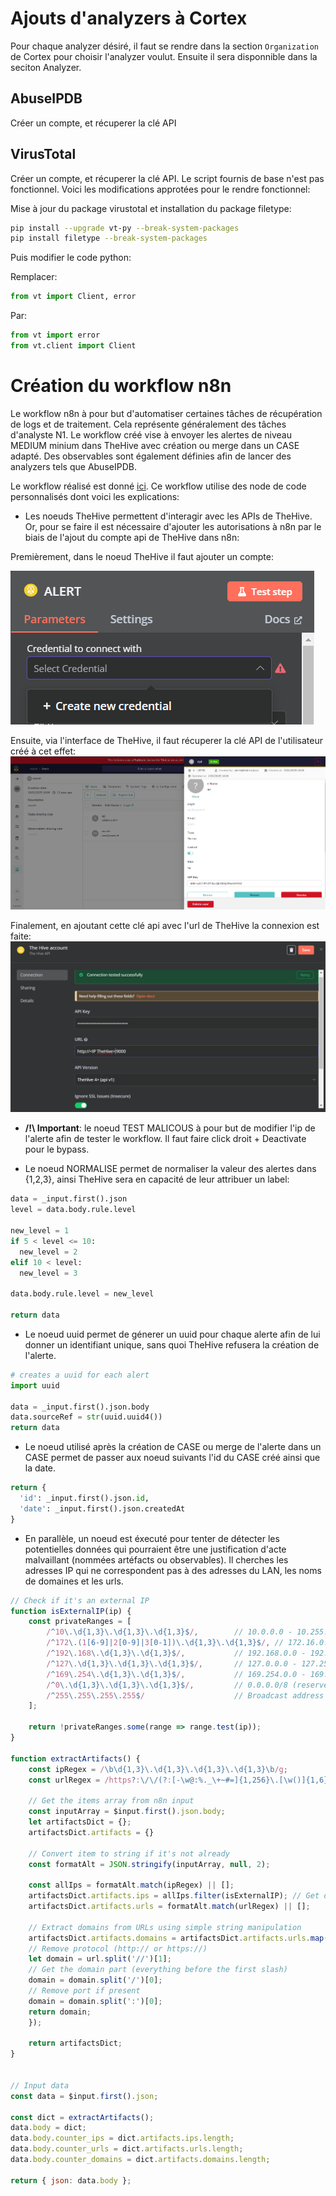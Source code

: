 # Ajouts d'analyzers à Cortex
Pour chaque analyzer désiré, il faut se rendre dans la section `Organization` de Cortex pour choisir l'analyzer voulut. Ensuite il sera disponnible dans la seciton Analyzer.

## AbuseIPDB
Créer un compte, et récuperer la clé API

## VirusTotal
Créer un compte, et récuperer la clé API. Le script fournis de base n'est pas fonctionnel. Voici les modifications approtées pour le rendre fonctionnel:

Mise à jour du package virustotal et installation du package filetype:
```bash
pip install --upgrade vt-py --break-system-packages
pip install filetype --break-system-packages
```

Puis modifier le code python:

Remplacer:
```python
from vt import Client, error
```

Par:
```python
from vt import error
from vt.client import Client
```


# Création du workflow n8n  

Le workflow n8n à pour but d'automatiser certaines tâches de récupération de logs et de traitement. Cela représente généralement des tâches d'analyste N1. Le workflow créé vise à envoyer les alertes de niveau MEDIUM minium dans TheHive avec création ou merge dans un CASE adapté. Des observables sont également définies afin de lancer des analyzers tels que AbuseIPDB.

Le workflow réalisé est donné [ici](./INSOC.json). Ce workflow utilise des node de code personnalisés dont voici les explications:

- Les noeuds TheHive permettent d'interagir avec les APIs de TheHive. Or, pour se faire il est nécessaire d'ajouter les autorisations à n8n par le biais de l'ajout du compte api de TheHive dans n8n:

Premièrement, dans le noeud TheHive il faut ajouter un compte:

![new-cred](images/new-cred.png)

Ensuite, via l'interface de TheHive, il faut récuperer la clé API de l'utilisateur créé à cet effet:
![api-key](images/api-key.png)

Finalement, en ajoutant cette clé api avec l'url de TheHive la connexion est faite:
![save-cred](images/save-cred.png)


- **/!\ Important**: le noeud TEST MALICOUS  à pour but de modifier l'ip de l'alerte afin de tester le workflow. Il faut faire click droit + Deactivate pour le bypass.

- Le noeud NORMALISE permet de normaliser la valeur des alertes dans {1,2,3}, ainsi TheHive sera en capacité de leur attribuer un label:
```python	
data = _input.first().json
level = data.body.rule.level

new_level = 1
if 5 < level <= 10:
  new_level = 2
elif 10 < level:
  new_level = 3

data.body.rule.level = new_level

return data
```

- Le noeud uuid permet de génerer un uuid pour chaque alerte afin de lui donner un identifiant unique, sans quoi TheHive refusera la création de l'alerte.
```python
# creates a uuid for each alert
import uuid

data = _input.first().json.body
data.sourceRef = str(uuid.uuid4())
return data
```

- Le noeud utilisé après la création de CASE ou merge de l'alerte dans un CASE permet de passer aux noeud suivants l'id du CASE créé ainsi que la date.
```python
return {
  'id': _input.first().json.id,
  'date': _input.first().json.createdAt
}
```

- En parallèle, un noeud est éxecuté pour tenter de détecter les potentielles données qui pourraient être une justification d'acte malvaillant (nommées artéfacts ou observables). Il cherches les adresses IP qui ne correspondent pas à des adresses du LAN, les noms de domaines et les urls.
```javascript
// Check if it's an external IP
function isExternalIP(ip) {
    const privateRanges = [
        /^10\.\d{1,3}\.\d{1,3}\.\d{1,3}$/,        // 10.0.0.0 - 10.255.255.255
        /^172\.(1[6-9]|2[0-9]|3[0-1])\.\d{1,3}\.\d{1,3}$/, // 172.16.0.0 - 172.31.255.255
        /^192\.168\.\d{1,3}\.\d{1,3}$/,           // 192.168.0.0 - 192.168.255.255
        /^127\.\d{1,3}\.\d{1,3}\.\d{1,3}$/,       // 127.0.0.0 - 127.255.255.255 (loopback)
        /^169\.254\.\d{1,3}\.\d{1,3}$/,           // 169.254.0.0 - 169.254.255.255 (link-local)
        /^0\.\d{1,3}\.\d{1,3}\.\d{1,3}$/,         // 0.0.0.0/8 (reserved)
        /^255\.255\.255\.255$/                    // Broadcast address
    ];

    return !privateRanges.some(range => range.test(ip));
}

function extractArtifacts() {
    const ipRegex = /\b\d{1,3}\.\d{1,3}\.\d{1,3}\.\d{1,3}\b/g;
    const urlRegex = /https?:\/\/(?:[-\w@:%._\+~#=]{1,256}\.[\w()]{1,6}\b(?:[-\w()@:%_\+.~#?&\/=]*))/g

    // Get the items array from n8n input
    const inputArray = $input.first().json.body;
    let artifactsDict = {};
    artifactsDict.artifacts = {}

    // Convert item to string if it's not already
    const formatAlt = JSON.stringify(inputArray, null, 2);

    const allIps = formatAlt.match(ipRegex) || [];
    artifactsDict.artifacts.ips = allIps.filter(isExternalIP); // Get only external IPs
    artifactsDict.artifacts.urls = formatAlt.match(urlRegex) || [];

    // Extract domains from URLs using simple string manipulation
    artifactsDict.artifacts.domains = artifactsDict.artifacts.urls.map(url => {
    // Remove protocol (http:// or https://)
    let domain = url.split('//')[1];
    // Get the domain part (everything before the first slash)
    domain = domain.split('/')[0];
    // Remove port if present
    domain = domain.split(':')[0];
    return domain;
    });

    return artifactsDict;
}


// Input data
const data = $input.first().json;

const dict = extractArtifacts();
data.body = dict;
data.body.counter_ips = dict.artifacts.ips.length;
data.body.counter_urls = dict.artifacts.urls.length;
data.body.counter_domains = dict.artifacts.domains.length;

return { json: data.body };
```